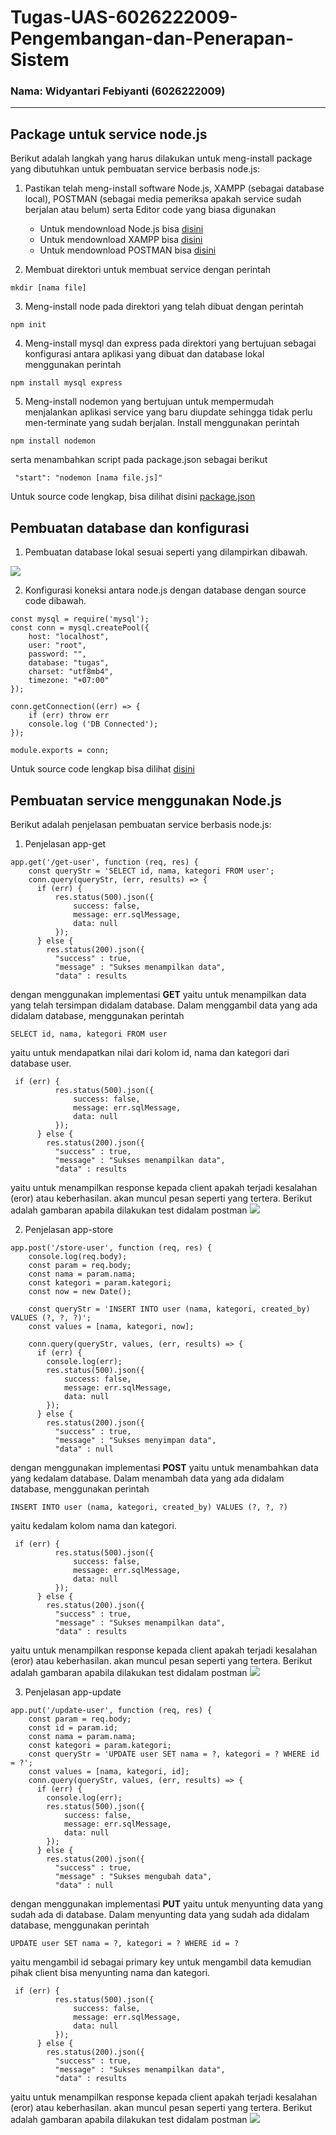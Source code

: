 # Tugas-UAS-6026222009-Pengembangan-dan-Penerapan-Sistem

### Nama: Widyantari Febiyanti (6026222009)
-----------------

## Package untuk service node.js
Berikut adalah langkah yang harus dilakukan untuk meng-install package yang dibutuhkan untuk pembuatan service berbasis node.js: 
1. Pastikan telah meng-install software Node.js, XAMPP (sebagai database local), POSTMAN (sebagai media pemeriksa apakah service sudah berjalan atau belum) serta Editor code yang biasa digunakan
    - Untuk mendownload Node.js bisa [disini](https://nodejs.org/en/download)
    - Untuk mendownload XAMPP bisa [disini](https://www.apachefriends.org/download.html)
    - Untuk mendownload POSTMAN bisa [disini](https://www.postman.com/downloads/)

2. Membuat direktori untuk membuat service dengan perintah
```
mkdir [nama file]
```
3. Meng-install node pada direktori yang telah dibuat dengan perintah
```
npm init
```
4. Meng-install mysql dan express pada direktori yang bertujuan sebagai konfigurasi antara aplikasi yang dibuat dan database lokal menggunakan perintah
```
npm install mysql express
```
5. Meng-install nodemon yang bertujuan untuk mempermudah menjalankan aplikasi service yang baru diupdate sehingga tidak perlu men-terminate yang sudah berjalan. Install menggunakan perintah
```
npm install nodemon
```
serta menambahkan script pada package.json sebagai berikut
```
 "start": "nodemon [nama file.js]"
```

Untuk source code lengkap, bisa dilihat disini [package.json](https://github.com/widyantarif/Tugas-UAS-6026222009-Pengembangan-dan-Penerapan-Sistem/blob/main/package.json)

## Pembuatan database dan konfigurasi

1. Pembuatan database lokal sesuai seperti yang dilampirkan dibawah. 

![](https://github.com/widyantarif/Tugas-UAS-6026222009-Pengembangan-dan-Penerapan-Sistem/blob/main/Dokumentasi%20Tugas%20EAS/struktur%20database.JPG)

2. Konfigurasi koneksi antara node.js dengan database dengan source code dibawah. 
```
const mysql = require('mysql');
const conn = mysql.createPool({
    host: "localhost",
    user: "root",
    password: "",
    database: "tugas",
    charset: "utf8mb4",
    timezone: "+07:00"
});

conn.getConnection((err) => {
    if (err) throw err
    console.log ('DB Connected');
});

module.exports = conn;
```
Untuk source code lengkap bisa dilihat [disini](https://github.com/widyantarif/Tugas-UAS-6026222009-Pengembangan-dan-Penerapan-Sistem/blob/main/config/db.js)

## Pembuatan service menggunakan Node.js

Berikut adalah penjelasan pembuatan service berbasis node.js:

1. Penjelasan app-get
```
app.get('/get-user', function (req, res) {
    const queryStr = 'SELECT id, nama, kategori FROM user';
    conn.query(queryStr, (err, results) => {
      if (err) {
          res.status(500).json({
              success: false,
              message: err.sqlMessage,
              data: null
          });
      } else {
        res.status(200).json({
          "success" : true,
          "message" : "Sukses menampilkan data",
          "data" : results
```
dengan menggunakan implementasi __GET__ yaitu untuk menampilkan data yang telah tersimpan didalam database. Dalam menggambil data yang ada didalam database, menggunakan perintah
```
SELECT id, nama, kategori FROM user
```
yaitu untuk mendapatkan nilai dari kolom id, nama dan kategori dari database user. 
```
 if (err) {
          res.status(500).json({
              success: false,
              message: err.sqlMessage,
              data: null
          });
      } else {
        res.status(200).json({
          "success" : true,
          "message" : "Sukses menampilkan data",
          "data" : results
  ```
 yaitu untuk menampilkan response kepada client apakah terjadi kesalahan (eror) atau keberhasilan. akan muncul pesan seperti yang tertera. Berikut adalah gambaran apabila dilakukan test didalam postman 
![](https://github.com/widyantarif/Tugas-UAS-6026222009-Pengembangan-dan-Penerapan-Sistem/blob/main/Dokumentasi%20Tugas%20EAS/postman%20get-user.JPG)

2. Penjelasan app-store
```
app.post('/store-user', function (req, res) {
    console.log(req.body);
    const param = req.body;
    const nama = param.nama;
    const kategori = param.kategori;
    const now = new Date();

    const queryStr = 'INSERT INTO user (nama, kategori, created_by) VALUES (?, ?, ?)';
    const values = [nama, kategori, now];
  
    conn.query(queryStr, values, (err, results) => {
      if (err) {
        console.log(err);
        res.status(500).json({
            success: false,
            message: err.sqlMessage,
            data: null
        });
      } else {
        res.status(200).json({
          "success" : true,
          "message" : "Sukses menyimpan data",
          "data" : null
```

dengan menggunakan implementasi __POST__ yaitu untuk menambahkan data yang kedalam database. Dalam menambah data yang ada didalam database, menggunakan perintah
```
INSERT INTO user (nama, kategori, created_by) VALUES (?, ?, ?)
```
yaitu kedalam kolom nama dan kategori. 

```
 if (err) {
          res.status(500).json({
              success: false,
              message: err.sqlMessage,
              data: null
          });
      } else {
        res.status(200).json({
          "success" : true,
          "message" : "Sukses menampilkan data",
          "data" : results
  ```
yaitu untuk menampilkan response kepada client apakah terjadi kesalahan (eror) atau keberhasilan. akan muncul pesan seperti yang tertera. Berikut adalah gambaran apabila dilakukan test didalam postman 
![](https://github.com/widyantarif/Tugas-UAS-6026222009-Pengembangan-dan-Penerapan-Sistem/blob/main/Dokumentasi%20Tugas%20EAS/postman%20store-user.JPG)

3. Penjelasan app-update
```
app.put('/update-user', function (req, res) {
    const param = req.body;
    const id = param.id;
    const nama = param.nama;
    const kategori = param.kategori;
    const queryStr = 'UPDATE user SET nama = ?, kategori = ? WHERE id = ?';
    const values = [nama, kategori, id];
    conn.query(queryStr, values, (err, results) => {
      if (err) {
        console.log(err);
        res.status(500).json({
            success: false,
            message: err.sqlMessage,
            data: null
        });
      } else {
        res.status(200).json({
          "success" : true,
          "message" : "Sukses mengubah data",
          "data" : null
```

dengan menggunakan implementasi __PUT__ yaitu untuk menyunting data yang sudah ada di database. Dalam menyunting data yang sudah ada didalam database, menggunakan perintah

```
UPDATE user SET nama = ?, kategori = ? WHERE id = ?
```

yaitu mengambil id sebagai primary key untuk mengambil data kemudian pihak client bisa menyunting nama dan kategori. 

```
 if (err) {
          res.status(500).json({
              success: false,
              message: err.sqlMessage,
              data: null
          });
      } else {
        res.status(200).json({
          "success" : true,
          "message" : "Sukses menampilkan data",
          "data" : results
  ```
yaitu untuk menampilkan response kepada client apakah terjadi kesalahan (eror) atau keberhasilan. akan muncul pesan seperti yang tertera. Berikut adalah gambaran apabila dilakukan test didalam postman 
![](https://github.com/widyantarif/Tugas-UAS-6026222009-Pengembangan-dan-Penerapan-Sistem/blob/main/Dokumentasi%20Tugas%20EAS/postman%20update-user.JPG)


